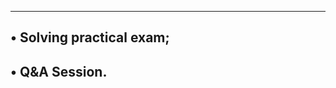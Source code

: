 ---------------------------------------------------------------
• Solving practical exam;
--------------------------------------------------------------
• Q&A Session.
--------------------------------------------------------------
